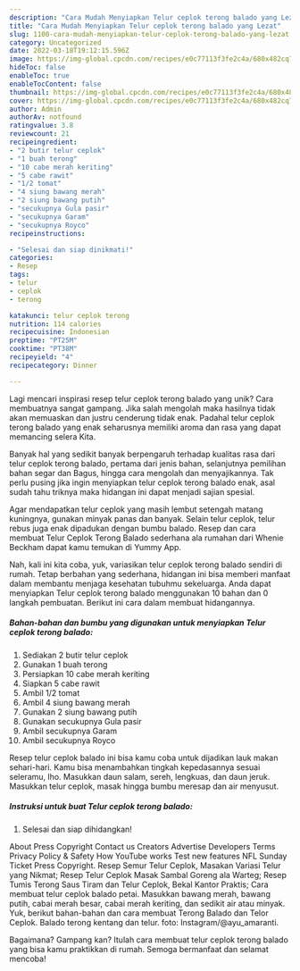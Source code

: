 ```yaml
---
description: "Cara Mudah Menyiapkan Telur ceplok terong balado yang Lezat"
title: "Cara Mudah Menyiapkan Telur ceplok terong balado yang Lezat"
slug: 1100-cara-mudah-menyiapkan-telur-ceplok-terong-balado-yang-lezat
category: Uncategorized
date: 2022-03-18T19:12:15.596Z
image: https://img-global.cpcdn.com/recipes/e0c77113f3fe2c4a/680x482cq70/telur-ceplok-terong-balado-foto-resep-utama.jpg
hideToc: false
enableToc: true
enableTocContent: false
thumbnail: https://img-global.cpcdn.com/recipes/e0c77113f3fe2c4a/680x482cq70/telur-ceplok-terong-balado-foto-resep-utama.jpg
cover: https://img-global.cpcdn.com/recipes/e0c77113f3fe2c4a/680x482cq70/telur-ceplok-terong-balado-foto-resep-utama.jpg
author: Admin
authorAv: notfound
ratingvalue: 3.8
reviewcount: 21
recipeingredient:
- "2 butir telur ceplok"
- "1 buah terong"
- "10 cabe merah keriting"
- "5 cabe rawit"
- "1/2 tomat"
- "4 siung bawang merah"
- "2 siung bawang putih"
- "secukupnya Gula pasir"
- "secukupnya Garam"
- "secukupnya Royco"
recipeinstructions:

- "Selesai dan siap dinikmati!"
categories:
- Resep
tags:
- telur
- ceplok
- terong

katakunci: telur ceplok terong 
nutrition: 114 calories
recipecuisine: Indonesian
preptime: "PT25M"
cooktime: "PT38M"
recipeyield: "4"
recipecategory: Dinner

---
```





Lagi mencari inspirasi resep telur ceplok terong balado yang unik? Cara membuatnya sangat gampang. Jika salah mengolah maka hasilnya tidak akan memuaskan dan justru cenderung tidak enak. Padahal telur ceplok terong balado yang enak seharusnya memiliki aroma dan rasa yang dapat memancing selera Kita.





Banyak hal yang sedikit banyak berpengaruh terhadap kualitas rasa dari telur ceplok terong balado, pertama dari jenis bahan, selanjutnya pemilihan bahan segar dan Bagus, hingga cara mengolah dan menyajikannya. Tak perlu pusing jika ingin menyiapkan telur ceplok terong balado enak,      asal sudah tahu triknya maka hidangan ini dapat menjadi sajian spesial.














Agar mendapatkan telur ceplok yang masih lembut setengah matang kuningnya, gunakan minyak panas dan banyak. Selain telur ceplok, telur rebus juga enak dipadukan dengan bumbu balado. Resep dan cara membuat Telur Ceplok Terong Balado sederhana ala rumahan dari Whenie Beckham dapat kamu temukan di Yummy App.






Nah, kali ini kita coba, yuk, variasikan telur ceplok terong balado sendiri di rumah. Tetap berbahan yang sederhana, hidangan ini bisa memberi manfaat dalam membantu menjaga kesehatan tubuhmu sekeluarga. Anda dapat menyiapkan Telur ceplok terong balado menggunakan 10 bahan dan 0 langkah pembuatan. Berikut ini cara dalam membuat hidangannya.

<!--inarticleads1-->

##### Bahan-bahan dan bumbu yang digunakan untuk menyiapkan Telur ceplok terong balado:

1. Sediakan 2 butir telur ceplok
1. Gunakan 1 buah terong
1. Persiapkan 10 cabe merah keriting
1. Siapkan 5 cabe rawit
1. Ambil 1/2 tomat
1. Ambil 4 siung bawang merah
1. Gunakan 2 siung bawang putih
1. Gunakan secukupnya Gula pasir
1. Ambil secukupnya Garam
1. Ambil secukupnya Royco


Resep telur ceplok balado ini bisa kamu coba untuk dijadikan lauk makan sehari-hari. Kamu bisa menambahkan tingkah kepedasannya sesuai seleramu, lho. Masukkan daun salam, sereh, lengkuas, dan daun jeruk. Masukkan telur ceplok, masak hingga bumbu meresap dan air menyusut. 

<!--inarticleads2-->

##### Instruksi untuk buat Telur ceplok terong balado:


1. Selesai dan siap dihidangkan!

About Press Copyright Contact us Creators Advertise Developers Terms Privacy Policy &amp; Safety How YouTube works Test new features NFL Sunday Ticket Press Copyright. Resep Semur Telur Ceplok, Masakan Variasi Telur yang Nikmat; Resep Telur Ceplok Masak Sambal Goreng ala Warteg; Resep Tumis Terong Saus Tiram dan Telur Ceplok, Bekal Kantor Praktis; Cara membuat telur ceplok balado petai. Masukkan bawang merah, bawang putih, cabai merah besar, cabai merah keriting, dan sedikit air atau minyak. Yuk, berikut bahan-bahan dan cara membuat Terong Balado dan Telor Ceplok. Balado terong kentang dan telur. foto: Instagram/@ayu_amaranti. 

Bagaimana? Gampang kan? Itulah cara membuat telur ceplok terong balado yang bisa kamu praktikkan di rumah. Semoga bermanfaat dan selamat mencoba!

